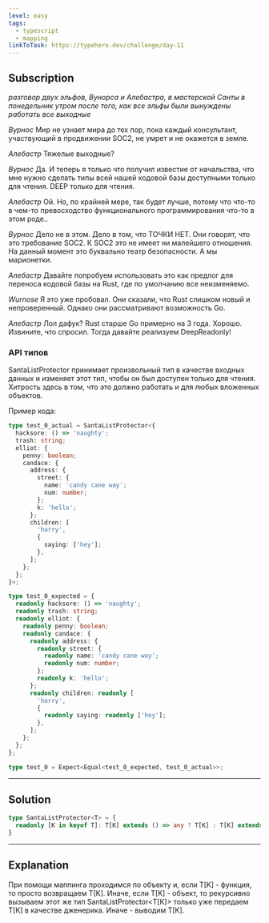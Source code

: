```yaml
---
level: easy
tags:
  - typescript
  - mapping
linkToTask: https://typehero.dev/challenge/day-11
---
```

## Subscription

*разговор двух эльфов, Вунорса и Алебастра, в мастерской Санты в понедельник утром после того, как все эльфы были вынуждены работать все выходные*

*Вурнос* Мир не узнает мира до тех пор, пока каждый консультант, участвующий в продвижении SOC2, не умрет и не окажется в земле.

*Алебастр* Тяжелые выходные?

*Вурнос* Да. И теперь я только что получил известие от начальства, что мне нужно сделать типы всей нашей кодовой базы доступными только для чтения. DEEP только для чтения.

*Алебастр* Ой. Но, по крайней мере, так будет лучше, потому что что-то в чем-то превосходство функционального программирования что-то в этом роде..

*Вурнос* Дело не в этом. Дело в том, что ТОЧКИ НЕТ. Они говорят, что это требование SOC2. К SOC2 это не имеет ни малейшего отношения. На данный момент это буквально театр безопасности. А мы марионетки.

*Алебастр* Давайте попробуем использовать это как предлог для переноса кодовой базы на Rust, где по умолчанию все неизменяемо.

*Wurnose* Я это уже пробовал. Они сказали, что Rust слишком новый и непроверенный. Однако они рассматривают возможность Go.

*Алебастр* Лол дафук? Rust старше Go примерно на 3 года. Хорошо. Извините, что спросил. Тогда давайте реализуем DeepReadonly!

### API типов

SantaListProtector принимает произвольный тип в качестве входных данных и изменяет этот тип, чтобы он был доступен только для чтения. Хитрость здесь в том, что это должно работать и для любых вложенных объектов.

Пример кода:

```typescript
type test_0_actual = SantaListProtector<{
  hacksore: () => 'naughty';
  trash: string;
  elliot: {
    penny: boolean;
    candace: {
      address: {
        street: {
          name: 'candy cane way';
          num: number;
        };
        k: 'hello';
      };
      children: [
        'harry',
        {
          saying: ['hey'];
        },
      ];
    };
  };
}>;

type test_0_expected = {
  readonly hacksore: () => 'naughty';
  readonly trash: string;
  readonly elliot: {
    readonly penny: boolean;
    readonly candace: {
      readonly address: {
        readonly street: {
          readonly name: 'candy cane way';
          readonly num: number;
        };
        readonly k: 'hello';
      };
      readonly children: readonly [
        'harry',
        {
          readonly saying: readonly ['hey'];
        },
      ];
    };
  };
};

type test_0 = Expect<Equal<test_0_expected, test_0_actual>>;
```

---
## Solution

```typescript
type SantaListProtector<T> = {
  readonly [K in keyof T]: T[K] extends () => any ? T[K] : T[K] extends object ? SantaListProtector<T[K]> : T[K]
}
```

---
## Explanation

При помощи маппинга проходимся по объекту и, если T[K] - функция, то просто возвращаем T[K]. Иначе, если T[K] - объект, то рекурсивно вызываем этот же тип SantaListProtector<T[K]> только уже передаем T[K] в качестве дженерика. Иначе - выводим T[K].